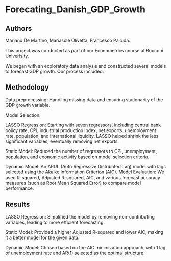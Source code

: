 # Forecating_Danish_GDP_Growth 

## Authors
Mariano De Martino,
Mariasole Olivetta,
Francesco Palluda.

This project was conducted as part of our Econometrics course at Bocconi Univerisity.

We began with an exploratory data analysis and constructed several models to forecast GDP growth. Our process included:

## Methodology 
Data preprocessing: Handling missing data and ensuring stationarity of the GDP growth variable.

Model Selection:

LASSO Regression: Starting with seven regressors, including central bank policy rate, CPI, industrial production index, net exports, unemployment rate, population, and international liquidity. LASSO helped shrink the less significant variables, eventually removing net exports.

Static Model: Reduced the number of regressors to CPI, unemployment, population, and economic activity based on model selection criteria.

Dynamic Model: An ARDL (Auto Regressive Distributed Lag) model with lags selected using the Akaike Information Criterion (AIC).
Model Evaluation: We used R-squared, Adjusted R-squared, AIC, and various forecast accuracy measures (such as Root Mean Squared Error) to compare model performance.

## Results

LASSO Regression: Simplified the model by removing non-contributing variables, leading to more efficient forecasting.

Static Model: Provided a higher Adjusted R-squared and lower AIC, making it a better model for the given data.

Dynamic Model: Chosen based on the AIC minimization approach, with 1 lag of unemployment rate and AR(1) selected as the optimal structure.
